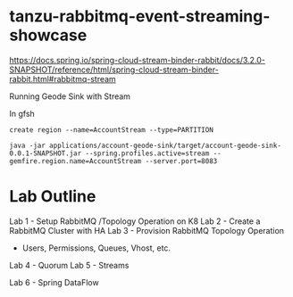 # tanzu-rabbitmq-event-streaming-showcase


https://docs.spring.io/spring-cloud-stream-binder-rabbit/docs/3.2.0-SNAPSHOT/reference/html/spring-cloud-stream-binder-rabbit.html#rabbitmq-stream

Running Geode Sink with Stream

In gfsh

```shell
create region --name=AccountStream --type=PARTITION
```

```shell
java -jar applications/account-geode-sink/target/account-geode-sink-0.0.1-SNAPSHOT.jar --spring.profiles.active=stream --gemfire.region.name=AccountStream --server.port=8083 
```


# Lab Outline


Lab 1 - Setup RabbitMQ /Topology Operation on K8 
Lab 2 - Create a RabbitMQ Cluster with HA
Lab 3 - Provision RabbitMQ Topology Operation
- Users, Permissions, Queues, Vhost, etc.

Lab 4 - Quorum
Lab 5 - Streams


Lab 6 - Spring DataFlow

